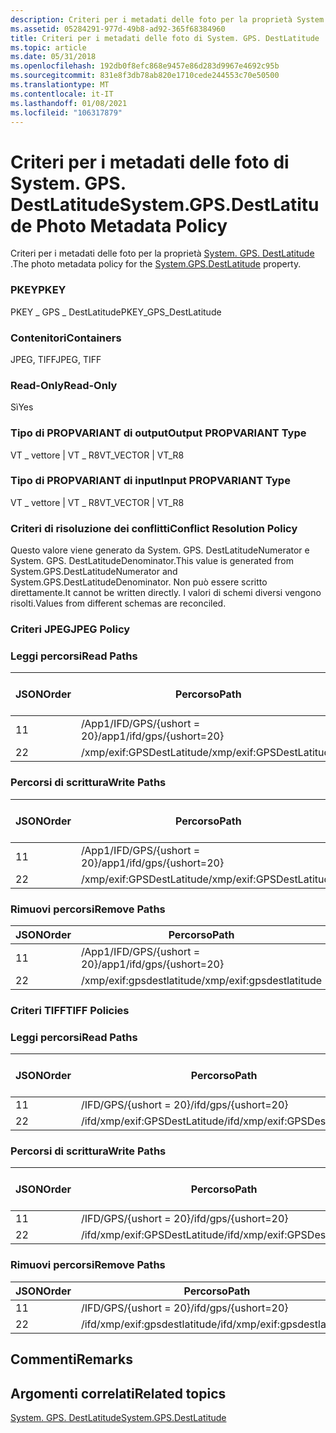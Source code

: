 ```yaml
---
description: Criteri per i metadati delle foto per la proprietà System. GPS. DestLatitude.
ms.assetid: 05284291-977d-49b8-ad92-365f68384960
title: Criteri per i metadati delle foto di System. GPS. DestLatitude
ms.topic: article
ms.date: 05/31/2018
ms.openlocfilehash: 192db0f8efc868e9457e86d283d9967e4692c95b
ms.sourcegitcommit: 831e8f3db78ab820e1710cede244553c70e50500
ms.translationtype: MT
ms.contentlocale: it-IT
ms.lasthandoff: 01/08/2021
ms.locfileid: "106317879"
---
```

# <a name="systemgpsdestlatitude-photo-metadata-policy"></a><span data-ttu-id="532be-103">Criteri per i metadati delle foto di System. GPS. DestLatitude</span><span class="sxs-lookup"><span data-stu-id="532be-103">System.GPS.DestLatitude Photo Metadata Policy</span></span>

<span data-ttu-id="532be-104">Criteri per i metadati delle foto per la proprietà [System. GPS. DestLatitude](../properties/props-system-gps-destlatitude.md) .</span><span class="sxs-lookup"><span data-stu-id="532be-104">The photo metadata policy for the [System.GPS.DestLatitude](../properties/props-system-gps-destlatitude.md) property.</span></span>

### <a name="pkey"></a><span data-ttu-id="532be-105">PKEY</span><span class="sxs-lookup"><span data-stu-id="532be-105">PKEY</span></span>

<span data-ttu-id="532be-106">PKEY \_ GPS \_ DestLatitude</span><span class="sxs-lookup"><span data-stu-id="532be-106">PKEY\_GPS\_DestLatitude</span></span>

### <a name="containers"></a><span data-ttu-id="532be-107">Contenitori</span><span class="sxs-lookup"><span data-stu-id="532be-107">Containers</span></span>

<span data-ttu-id="532be-108">JPEG, TIFF</span><span class="sxs-lookup"><span data-stu-id="532be-108">JPEG, TIFF</span></span>

### <a name="read-only"></a><span data-ttu-id="532be-109">Read-Only</span><span class="sxs-lookup"><span data-stu-id="532be-109">Read-Only</span></span>

<span data-ttu-id="532be-110">Sì</span><span class="sxs-lookup"><span data-stu-id="532be-110">Yes</span></span>

### <a name="output-propvariant-type"></a><span data-ttu-id="532be-111">Tipo di PROPVARIANT di output</span><span class="sxs-lookup"><span data-stu-id="532be-111">Output PROPVARIANT Type</span></span>

<span data-ttu-id="532be-112">VT \_ vettore \| VT \_ R8</span><span class="sxs-lookup"><span data-stu-id="532be-112">VT\_VECTOR \| VT\_R8</span></span>

### <a name="input-propvariant-type"></a><span data-ttu-id="532be-113">Tipo di PROPVARIANT di input</span><span class="sxs-lookup"><span data-stu-id="532be-113">Input PROPVARIANT Type</span></span>

<span data-ttu-id="532be-114">VT \_ vettore \| VT \_ R8</span><span class="sxs-lookup"><span data-stu-id="532be-114">VT\_VECTOR \| VT\_R8</span></span>

### <a name="conflict-resolution-policy"></a><span data-ttu-id="532be-115">Criteri di risoluzione dei conflitti</span><span class="sxs-lookup"><span data-stu-id="532be-115">Conflict Resolution Policy</span></span>

<span data-ttu-id="532be-116">Questo valore viene generato da System. GPS. DestLatitudeNumerator e System. GPS. DestLatitudeDenominator.</span><span class="sxs-lookup"><span data-stu-id="532be-116">This value is generated from System.GPS.DestLatitudeNumerator and System.GPS.DestLatitudeDenominator.</span></span> <span data-ttu-id="532be-117">Non può essere scritto direttamente.</span><span class="sxs-lookup"><span data-stu-id="532be-117">It cannot be written directly.</span></span> <span data-ttu-id="532be-118">I valori di schemi diversi vengono risolti.</span><span class="sxs-lookup"><span data-stu-id="532be-118">Values from different schemas are reconciled.</span></span>

### <a name="jpeg-policy"></a><span data-ttu-id="532be-119">Criteri JPEG</span><span class="sxs-lookup"><span data-stu-id="532be-119">JPEG Policy</span></span>

### <a name="read-paths"></a><span data-ttu-id="532be-120">Leggi percorsi</span><span class="sxs-lookup"><span data-stu-id="532be-120">Read Paths</span></span>



| <span data-ttu-id="532be-121">JSON</span><span class="sxs-lookup"><span data-stu-id="532be-121">Order</span></span> | <span data-ttu-id="532be-122">Percorso</span><span class="sxs-lookup"><span data-stu-id="532be-122">Path</span></span>                      | <span data-ttu-id="532be-123">Formato disco</span><span class="sxs-lookup"><span data-stu-id="532be-123">Disk Format</span></span> |
|-------|---------------------------|-------------|
| <span data-ttu-id="532be-124">1</span><span class="sxs-lookup"><span data-stu-id="532be-124">1</span></span>     | <span data-ttu-id="532be-125">/App1/IFD/GPS/{ushort = 20}</span><span class="sxs-lookup"><span data-stu-id="532be-125">/app1/ifd/gps/{ushort=20}</span></span> |             |
| <span data-ttu-id="532be-126">2</span><span class="sxs-lookup"><span data-stu-id="532be-126">2</span></span>     | <span data-ttu-id="532be-127">/xmp/exif:GPSDestLatitude</span><span class="sxs-lookup"><span data-stu-id="532be-127">/xmp/exif:GPSDestLatitude</span></span> |             |



 

### <a name="write-paths"></a><span data-ttu-id="532be-128">Percorsi di scrittura</span><span class="sxs-lookup"><span data-stu-id="532be-128">Write Paths</span></span>



| <span data-ttu-id="532be-129">JSON</span><span class="sxs-lookup"><span data-stu-id="532be-129">Order</span></span> | <span data-ttu-id="532be-130">Percorso</span><span class="sxs-lookup"><span data-stu-id="532be-130">Path</span></span>                      | <span data-ttu-id="532be-131">Formato disco</span><span class="sxs-lookup"><span data-stu-id="532be-131">Disk Format</span></span> |
|-------|---------------------------|-------------|
| <span data-ttu-id="532be-132">1</span><span class="sxs-lookup"><span data-stu-id="532be-132">1</span></span>     | <span data-ttu-id="532be-133">/App1/IFD/GPS/{ushort = 20}</span><span class="sxs-lookup"><span data-stu-id="532be-133">/app1/ifd/gps/{ushort=20}</span></span> |             |
| <span data-ttu-id="532be-134">2</span><span class="sxs-lookup"><span data-stu-id="532be-134">2</span></span>     | <span data-ttu-id="532be-135">/xmp/exif:GPSDestLatitude</span><span class="sxs-lookup"><span data-stu-id="532be-135">/xmp/exif:GPSDestLatitude</span></span> |             |



 

### <a name="remove-paths"></a><span data-ttu-id="532be-136">Rimuovi percorsi</span><span class="sxs-lookup"><span data-stu-id="532be-136">Remove Paths</span></span>



| <span data-ttu-id="532be-137">JSON</span><span class="sxs-lookup"><span data-stu-id="532be-137">Order</span></span> | <span data-ttu-id="532be-138">Percorso</span><span class="sxs-lookup"><span data-stu-id="532be-138">Path</span></span>                      |
|-------|---------------------------|
| <span data-ttu-id="532be-139">1</span><span class="sxs-lookup"><span data-stu-id="532be-139">1</span></span>     | <span data-ttu-id="532be-140">/App1/IFD/GPS/{ushort = 20}</span><span class="sxs-lookup"><span data-stu-id="532be-140">/app1/ifd/gps/{ushort=20}</span></span> |
| <span data-ttu-id="532be-141">2</span><span class="sxs-lookup"><span data-stu-id="532be-141">2</span></span>     | <span data-ttu-id="532be-142">/xmp/exif:gpsdestlatitude</span><span class="sxs-lookup"><span data-stu-id="532be-142">/xmp/exif:gpsdestlatitude</span></span> |



 

### <a name="tiff-policies"></a><span data-ttu-id="532be-143">Criteri TIFF</span><span class="sxs-lookup"><span data-stu-id="532be-143">TIFF Policies</span></span>

### <a name="read-paths"></a><span data-ttu-id="532be-144">Leggi percorsi</span><span class="sxs-lookup"><span data-stu-id="532be-144">Read Paths</span></span>



| <span data-ttu-id="532be-145">JSON</span><span class="sxs-lookup"><span data-stu-id="532be-145">Order</span></span> | <span data-ttu-id="532be-146">Percorso</span><span class="sxs-lookup"><span data-stu-id="532be-146">Path</span></span>                          | <span data-ttu-id="532be-147">Formato disco</span><span class="sxs-lookup"><span data-stu-id="532be-147">Disk Format</span></span> |
|-------|-------------------------------|-------------|
| <span data-ttu-id="532be-148">1</span><span class="sxs-lookup"><span data-stu-id="532be-148">1</span></span>     | <span data-ttu-id="532be-149">/IFD/GPS/{ushort = 20}</span><span class="sxs-lookup"><span data-stu-id="532be-149">/ifd/gps/{ushort=20}</span></span>          |             |
| <span data-ttu-id="532be-150">2</span><span class="sxs-lookup"><span data-stu-id="532be-150">2</span></span>     | <span data-ttu-id="532be-151">/ifd/xmp/exif:GPSDestLatitude</span><span class="sxs-lookup"><span data-stu-id="532be-151">/ifd/xmp/exif:GPSDestLatitude</span></span> |             |



 

### <a name="write-paths"></a><span data-ttu-id="532be-152">Percorsi di scrittura</span><span class="sxs-lookup"><span data-stu-id="532be-152">Write Paths</span></span>



| <span data-ttu-id="532be-153">JSON</span><span class="sxs-lookup"><span data-stu-id="532be-153">Order</span></span> | <span data-ttu-id="532be-154">Percorso</span><span class="sxs-lookup"><span data-stu-id="532be-154">Path</span></span>                          | <span data-ttu-id="532be-155">Formato disco</span><span class="sxs-lookup"><span data-stu-id="532be-155">Disk Format</span></span> |
|-------|-------------------------------|-------------|
| <span data-ttu-id="532be-156">1</span><span class="sxs-lookup"><span data-stu-id="532be-156">1</span></span>     | <span data-ttu-id="532be-157">/IFD/GPS/{ushort = 20}</span><span class="sxs-lookup"><span data-stu-id="532be-157">/ifd/gps/{ushort=20}</span></span>          |             |
| <span data-ttu-id="532be-158">2</span><span class="sxs-lookup"><span data-stu-id="532be-158">2</span></span>     | <span data-ttu-id="532be-159">/ifd/xmp/exif:GPSDestLatitude</span><span class="sxs-lookup"><span data-stu-id="532be-159">/ifd/xmp/exif:GPSDestLatitude</span></span> |             |



 

### <a name="remove-paths"></a><span data-ttu-id="532be-160">Rimuovi percorsi</span><span class="sxs-lookup"><span data-stu-id="532be-160">Remove Paths</span></span>



| <span data-ttu-id="532be-161">JSON</span><span class="sxs-lookup"><span data-stu-id="532be-161">Order</span></span> | <span data-ttu-id="532be-162">Percorso</span><span class="sxs-lookup"><span data-stu-id="532be-162">Path</span></span>                          |
|-------|-------------------------------|
| <span data-ttu-id="532be-163">1</span><span class="sxs-lookup"><span data-stu-id="532be-163">1</span></span>     | <span data-ttu-id="532be-164">/IFD/GPS/{ushort = 20}</span><span class="sxs-lookup"><span data-stu-id="532be-164">/ifd/gps/{ushort=20}</span></span>          |
| <span data-ttu-id="532be-165">2</span><span class="sxs-lookup"><span data-stu-id="532be-165">2</span></span>     | <span data-ttu-id="532be-166">/ifd/xmp/exif:gpsdestlatitude</span><span class="sxs-lookup"><span data-stu-id="532be-166">/ifd/xmp/exif:gpsdestlatitude</span></span> |



 

## <a name="remarks"></a><span data-ttu-id="532be-167">Commenti</span><span class="sxs-lookup"><span data-stu-id="532be-167">Remarks</span></span>

## <a name="related-topics"></a><span data-ttu-id="532be-168">Argomenti correlati</span><span class="sxs-lookup"><span data-stu-id="532be-168">Related topics</span></span>

<dl> <dt>

[<span data-ttu-id="532be-169">System. GPS. DestLatitude</span><span class="sxs-lookup"><span data-stu-id="532be-169">System.GPS.DestLatitude</span></span>](../properties/props-system-gps-destlatitude.md)
</dt> </dl>

 

 
